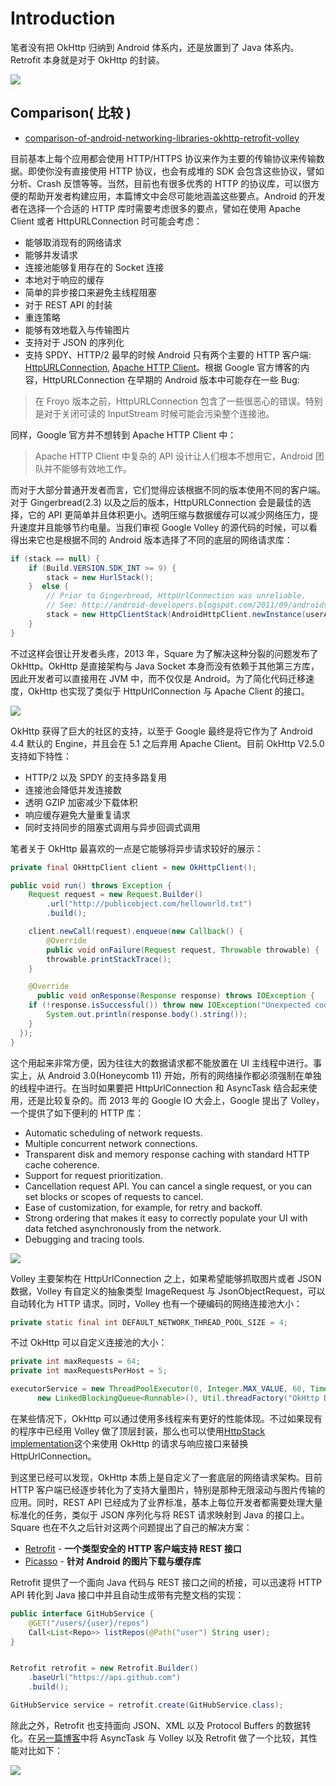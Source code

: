 # Introduction

笔者没有把 OkHttp 归纳到 Android 体系内，还是放置到了 Java 体系内。Retrofit 本身就是对于 OkHttp 的封装。

![](https://packetzoom.com/blog/images/httplibs.png)

## Comparison( 比较 )

- [comparison-of-android-networking-libraries-okhttp-retrofit-volley](http://stackoverflow.com/questions/16902716/comparison-of-android-networking-libraries-okhttp-retrofit-volley#)

目前基本上每个应用都会使用 HTTP/HTTPS 协议来作为主要的传输协议来传输数据。即使你没有直接使用 HTTP 协议，也会有成堆的 SDK 会包含这些协议，譬如分析、Crash 反馈等等。当然，目前也有很多优秀的 HTTP 的协议库，可以很方便的帮助开发者构建应用，本篇博文中会尽可能地涵盖这些要点。Android 的开发者在选择一个合适的 HTTP 库时需要考虑很多的要点，譬如在使用 Apache Client 或者 HttpURLConnection 时可能会考虑：

- 能够取消现有的网络请求
- 能够并发请求
- 连接池能够复用存在的 Socket 连接
- 本地对于响应的缓存
- 简单的异步接口来避免主线程阻塞
- 对于 REST API 的封装
- 重连策略
- 能够有效地载入与传输图片
- 支持对于 JSON 的序列化
- 支持 SPDY、HTTP/2 最早的时候 Android 只有两个主要的 HTTP 客户端: [HttpURLConnection](http://developer.android.com/reference/java/net/HttpURLConnection.html), [Apache HTTP Client](https://developer.android.com/sdk/api_diff/22/changes/android.net.http.AndroidHttpClient.html)。根据 Google 官方博客的内容，HttpURLConnection 在早期的 Android 版本中可能存在一些 Bug:

> 在 Froyo 版本之前，HttpURLConnection 包含了一些很恶心的错误。特别是对于关闭可读的 InputStream 时候可能会污染整个连接池。

同样，Google 官方并不想转到 Apache HTTP Client 中：

> Apache HTTP Client 中复杂的 API 设计让人们根本不想用它，Android 团队并不能够有效地工作。

而对于大部分普通开发者而言，它们觉得应该根据不同的版本使用不同的客户端。对于 Gingerbread(2.3) 以及之后的版本，HttpURLConnection 会是最佳的选择，它的 API 更简单并且体积更小。透明压缩与数据缓存可以减少网络压力，提升速度并且能够节约电量。当我们审视 Google Volley 的源代码的时候，可以看得出来它也是根据不同的 Android 版本选择了不同的底层的网络请求库：

```java
if (stack == null) {
    if (Build.VERSION.SDK_INT >= 9) {
        stack = new HurlStack();
    }  else {
        // Prior to Gingerbread, HttpUrlConnection was unreliable.
        // See: http://android-developers.blogspot.com/2011/09/androids-http-clients.html
        stack = new HttpClientStack(AndroidHttpClient.newInstance(userAgent));
    }
}
```

不过这样会很让开发者头疼，2013 年，Square 为了解决这种分裂的问题发布了 OkHttp。OkHttp 是直接架构与 Java Socket 本身而没有依赖于其他第三方库，因此开发者可以直接用在 JVM 中，而不仅仅是 Android。为了简化代码迁移速度，OkHttp 也实现了类似于 HttpUrlConnection 与 Apache Client 的接口。

![](https://packetzoom.com/blog/images/okhttp.png)

OkHttp 获得了巨大的社区的支持，以至于 Google 最终是将它作为了 Android 4.4 默认的 Engine，并且会在 5.1 之后弃用 Apache Client。目前 OkHttp V2.5.0 支持如下特性：

- HTTP/2 以及 SPDY 的支持多路复用
- 连接池会降低并发连接数
- 透明 GZIP 加密减少下载体积
- 响应缓存避免大量重复请求
- 同时支持同步的阻塞式调用与异步回调式调用

笔者关于 OkHttp 最喜欢的一点是它能够将异步请求较好的展示：

```java
private final OkHttpClient client = new OkHttpClient();

public void run() throws Exception {
    Request request = new Request.Builder()
        .url("http://publicobject.com/helloworld.txt")
        .build();

    client.newCall(request).enqueue(new Callback() {
        @Override
        public void onFailure(Request request, Throwable throwable) {
        throwable.printStackTrace();
    }

    @Override
      public void onResponse(Response response) throws IOException {
    if (!response.isSuccessful()) throw new IOException("Unexpected code " + response);
        System.out.println(response.body().string());
    }
  });
}
```

这个用起来非常方便，因为往往大的数据请求都不能放置在 UI 主线程中进行。事实上，从 Android 3.0(Honeycomb 11) 开始，所有的网络操作都必须强制在单独的线程中进行。在当时如果要把 HttpUrlConnection 和 AsyncTask 结合起来使用，还是比较复杂的。而 2013 年的 Google IO 大会上，Google 提出了 Volley，一个提供了如下便利的 HTTP 库：

- Automatic scheduling of network requests.
- Multiple concurrent network connections.
- Transparent disk and memory response caching with standard HTTP cache coherence.
- Support for request prioritization.
- Cancellation request API. You can cancel a single request, or you can set blocks or scopes of requests to cancel.
- Ease of customization, for example, for retry and backoff.
- Strong ordering that makes it easy to correctly populate your UI with data fetched asynchronously from the network.
- Debugging and tracing tools.

![](https://packetzoom.com/blog/images/volley_arch.png)

Volley 主要架构在 HttpUrlConnection 之上，如果希望能够抓取图片或者 JSON 数据，Volley 有自定义的抽象类型 ImageRequest 与 JsonObjectRequest，可以自动转化为 HTTP 请求。同时，Volley 也有一个硬编码的网络连接池大小：

```java
private static final int DEFAULT_NETWORK_THREAD_POOL_SIZE = 4;
```

不过 OkHttp 可以自定义连接池的大小：

```java
private int maxRequests = 64;
private int maxRequestsPerHost = 5;

executorService = new ThreadPoolExecutor(0, Integer.MAX_VALUE, 60, TimeUnit.SECONDS,
      new LinkedBlockingQueue<Runnable>(), Util.threadFactory("OkHttp Dispatcher", false));
```

在某些情况下，OkHttp 可以通过使用多线程来有更好的性能体现。不过如果现有的程序中已经用 Volley 做了顶层封装，那么也可以使用[HttpStack implementation](https://gist.github.com/bryanstern/4e8f1cb5a8e14c202750)这个来使用 OkHttp 的请求与响应接口来替换 HttpUrlConnection。

到这里已经可以发现，OkHttp 本质上是自定义了一套底层的网络请求架构。目前 HTTP 客户端已经逐步转化为了支持大量图片，特别是那种无限滚动与图片传输的应用。同时，REST API 已经成为了业界标准，基本上每位开发者都需要处理大量标准化的任务，类似于 JSON 序列化与将 REST 请求映射到 Java 的接口上。Square 也在不久之后针对这两个问题提出了自己的解决方案：

- [Retrofit](http://square.github.io/retrofit/) - **一个类型安全的 HTTP 客户端支持 REST 接口**
- [Picasso](http://square.github.io/picasso/) - **针对 Android 的图片下载与缓存库**

Retrofit 提供了一个面向 Java 代码与 REST 接口之间的桥接，可以迅速将 HTTP API 转化到 Java 接口中并且自动生成带有完整文档的实现：

```java
public interface GitHubService {
    @GET("/users/{user}/repos")
    Call<List<Repo>> listRepos(@Path("user") String user);
}


Retrofit retrofit = new Retrofit.Builder()
    .baseUrl("https://api.github.com")
    .build();

GitHubService service = retrofit.create(GitHubService.class);
```

除此之外，Retrofit 也支持面向 JSON、XML 以及 Protocol Buffers 的数据转化。在[另一篇博客](http://instructure.github.io/blog/2013/12/09/volley-vs-retrofit/)中将 AsyncTask 与 Volley 以及 Retrofit 做了一个比较，其性能对比如下：

![](http://i.imgur.com/tIdZkl3.png)

